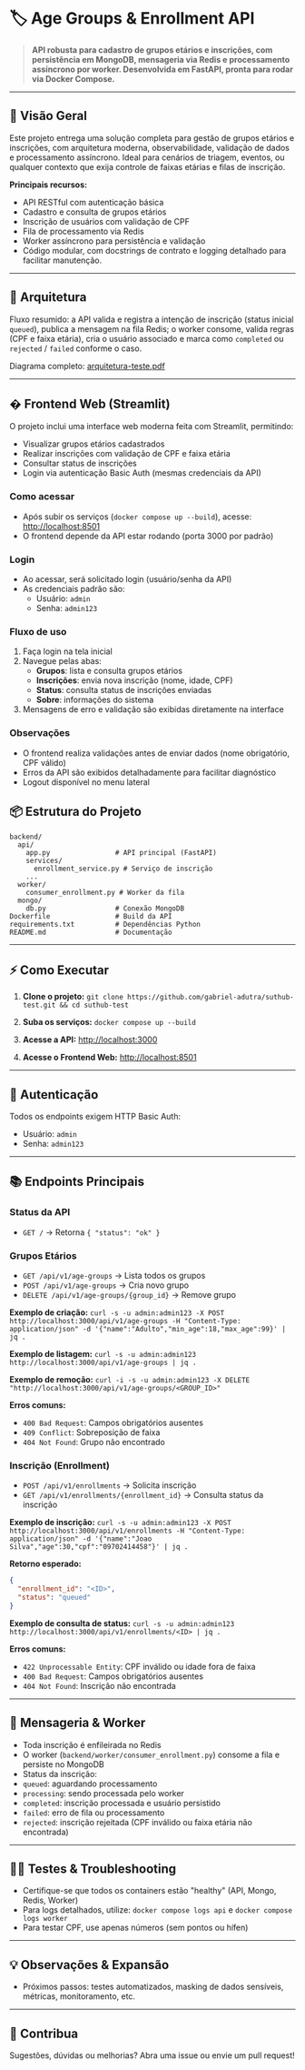 # 🏷️ Age Groups & Enrollment API

> **API robusta para cadastro de grupos etários e inscrições, com persistência em MongoDB, mensageria via Redis e processamento assíncrono por worker. Desenvolvida em FastAPI, pronta para rodar via Docker Compose.**

---

## 🚀 Visão Geral

Este projeto entrega uma solução completa para gestão de grupos etários e inscrições, com arquitetura moderna, observabilidade, validação de dados e processamento assíncrono. Ideal para cenários de triagem, eventos, ou qualquer contexto que exija controle de faixas etárias e filas de inscrição.

**Principais recursos:**
- API RESTful com autenticação básica
- Cadastro e consulta de grupos etários
- Inscrição de usuários com validação de CPF
- Fila de processamento via Redis
- Worker assíncrono para persistência e validação
- Código modular, com docstrings de contrato e logging detalhado para facilitar manutenção.

---

## 🧱 Arquitetura

Fluxo resumido: a API valida e registra a intenção de inscrição (status inicial `queued`), publica a mensagem na fila Redis; o worker consome, valida regras (CPF e faixa etária), cria o usuário associado e marca como `completed` ou `rejected` / `failed` conforme o caso.


Diagrama completo: [arquitetura-teste.pdf](./arquitetura-teste.pdf)


---


## �️ Frontend Web (Streamlit)

O projeto inclui uma interface web moderna feita com Streamlit, permitindo:
- Visualizar grupos etários cadastrados
- Realizar inscrições com validação de CPF e faixa etária
- Consultar status de inscrições
- Login via autenticação Basic Auth (mesmas credenciais da API)

### Como acessar
- Após subir os serviços (`docker compose up --build`), acesse: [http://localhost:8501](http://localhost:8501)
- O frontend depende da API estar rodando (porta 3000 por padrão)

### Login
- Ao acessar, será solicitado login (usuário/senha da API)
- As credenciais padrão são:
  - Usuário: `admin`
  - Senha: `admin123`

### Fluxo de uso
1. Faça login na tela inicial
2. Navegue pelas abas:
   - **Grupos**: lista e consulta grupos etários
   - **Inscrições**: envia nova inscrição (nome, idade, CPF)
   - **Status**: consulta status de inscrições enviadas
   - **Sobre**: informações do sistema
3. Mensagens de erro e validação são exibidas diretamente na interface

### Observações
- O frontend realiza validações antes de enviar dados (nome obrigatório, CPF válido)
- Erros da API são exibidos detalhadamente para facilitar diagnóstico
- Logout disponível no menu lateral

## 📦 Estrutura do Projeto

```
backend/
  api/
    app.py                # API principal (FastAPI)
    services/
      enrollment_service.py # Serviço de inscrição
    ...
  worker/
    consumer_enrollment.py # Worker da fila
  mongo/
    db.py                 # Conexão MongoDB
Dockerfile                # Build da API
requirements.txt          # Dependências Python
README.md                 # Documentação
```

---

## ⚡ Como Executar

1. **Clone o projeto:**
   `git clone https://github.com/gabriel-adutra/suthub-test.git && cd suthub-test`
2. **Suba os serviços:**
   `docker compose up --build`

3. **Acesse a API:**
  [http://localhost:3000](http://localhost:3000)
4. **Acesse o Frontend Web:**
  [http://localhost:8501](http://localhost:8501)

---

## 🔐 Autenticação

Todos os endpoints exigem HTTP Basic Auth:
- Usuário: `admin`
- Senha: `admin123`

---

## 📚 Endpoints Principais

### Status da API
- `GET /` → Retorna `{ "status": "ok" }`

### Grupos Etários
- `GET /api/v1/age-groups` → Lista todos os grupos
- `POST /api/v1/age-groups` → Cria novo grupo
- `DELETE /api/v1/age-groups/{group_id}` → Remove grupo

**Exemplo de criação:**
`curl -s -u admin:admin123 -X POST http://localhost:3000/api/v1/age-groups -H "Content-Type: application/json" -d '{"name":"Adulto","min_age":18,"max_age":99}' | jq .`

**Exemplo de listagem:**
`curl -s -u admin:admin123 http://localhost:3000/api/v1/age-groups | jq .`

**Exemplo de remoção:**
`curl -i -s -u admin:admin123 -X DELETE "http://localhost:3000/api/v1/age-groups/<GROUP_ID>"`

**Erros comuns:**
- `400 Bad Request`: Campos obrigatórios ausentes
- `409 Conflict`: Sobreposição de faixa
- `404 Not Found`: Grupo não encontrado

### Inscrição (Enrollment)
- `POST /api/v1/enrollments` → Solicita inscrição
- `GET /api/v1/enrollments/{enrollment_id}` → Consulta status da inscrição

**Exemplo de inscrição:**
`curl -s -u admin:admin123 -X POST http://localhost:3000/api/v1/enrollments -H "Content-Type: application/json" -d '{"name":"Joao Silva","age":30,"cpf":"09702414458"}' | jq .`

**Retorno esperado:**
```json
{
  "enrollment_id": "<ID>",
  "status": "queued"
}
```

**Exemplo de consulta de status:**
`curl -s -u admin:admin123 http://localhost:3000/api/v1/enrollments/<ID> | jq .`

**Erros comuns:**
- `422 Unprocessable Entity`: CPF inválido ou idade fora de faixa
- `400 Bad Request`: Campos obrigatórios ausentes
- `404 Not Found`: Inscrição não encontrada

---

## 📨 Mensageria & Worker

- Toda inscrição é enfileirada no Redis
- O worker (`backend/worker/consumer_enrollment.py`) consome a fila e persiste no MongoDB
- Status da inscrição:
- `queued`: aguardando processamento
- `processing`: sendo processada pelo worker
- `completed`: inscrição processada e usuário persistido
- `failed`: erro de fila ou processamento
- `rejected`: inscrição rejeitada (CPF inválido ou faixa etária não encontrada)

---

## 🧑‍💻 Testes & Troubleshooting

- Certifique-se que todos os containers estão "healthy" (API, Mongo, Redis, Worker)
- Para logs detalhados, utilize:
  `docker compose logs api` e 
  `docker compose logs worker`
- Para testar CPF, use apenas números (sem pontos ou hífen)

---

## 💡 Observações & Expansão

- Próximos passos: testes automatizados, masking de dados sensíveis, métricas, monitoramento, etc.

---

## 🤝 Contribua

Sugestões, dúvidas ou melhorias? Abra uma issue ou envie um pull request!
